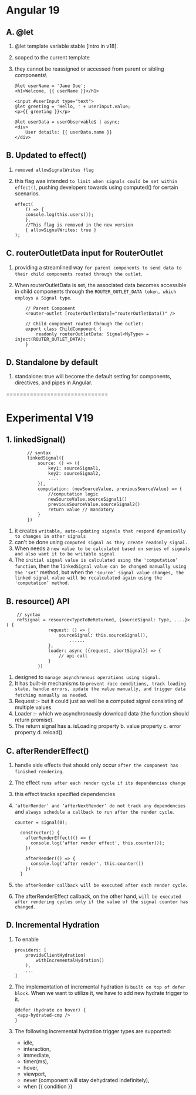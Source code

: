 # Angular 19

## A. @let

1.  @let template variable stable [intro in v18].
2.  scoped to the current template
3.  they cannot be reassigned or accessed from parent or sibling components\

        @let userName = 'Jane Doe';
        <h1>Welcome, {{ userName }}</h1>

        <input #userInput type="text">
        @let greeting = 'Hello, ' + userInput.value;
        <p>{{ greeting }}</p>

        @let userData = userObservable$ | async;
        <div>
        	User details: {{ userData.name }}
        </div>

## B. Updated to effect()

1.  `removed allowSignalWrites flag`
2.  this flag was intended `to limit when signals could be set within effect()`, pushing developers towards using computed() for certain scenarios.

        effect(
        	() => {
        	console.log(this.users());
        	},
        	//This flag is removed in the new version
        	{ allowSignalWrites: true }
        );

## C. routerOutletData input for RouterOutlet

1.  providing a streamlined way `for parent components to send data to their child components routed through the outlet`.
2.  When routerOutletData is set, the associated data becomes accessible in child components through the `ROUTER_OUTLET_DATA token, which employs a Signal type`.

        	// Parent Component
        	<router-outlet [routerOutletData]="routerOutletData()" />

        	// Child component routed through the outlet:
        	export class ChildComponent {
        		readonly routerOutletData: Signal<MyType> = inject(ROUTER_OUTLET_DATA);
        	}

## D. Standalone by default

1. standalone: true will become the default setting for components, directives, and pipes in Angular.

==============================

# Experimental V19

## 1. linkedSignal()

    		// syntax
    		linkedSignal({
    			source: () => ({
    				key1: sourceSignal1,
    				key2: sourceSignal2,
    				....
    			}),
    			computation: (newSourceValue, previousSourceValue) => {
    				//computation logic
    				newSourceValue.sourceSignal1()
    				previousSourceValue.sourceSignal2()
    				return value // mandatory
    			}
    		})

1. it creates `writable, auto-updating signals that respond dynamically to changes in other signals`
2. can't be done using `computed signal as they create readonly signal.`
3. When needs a `new value to be calculated based on series of signals and also want it to be writable signal`
4. The `initial signal value is calculated using the 'computation’ function`, then the `linkedSignal value can be changed manually using the 'set’` method, but when the `'source’ signal value changes, the linked signal value will be recalculated again using the 'computation’ method.`

## B. resource() API

    	// syntax
    	refSignal = resource<TypeToBeReturned, {sourceSignal: Type, ....}>( {
    				request: () => {
    					sourceSignal: this.sourceSignal(),
    						......
    				},
    				loader: async ({request, abortSignal}) => {
    					// api call
    				}
    			})

1.  designed to `manage asynchronous operations using signal.`
2.  It has built-in mechanisms to `prevent race conditions, track loading state, handle errors, update the value manually, and trigger data fetching manually as needed`.
3.  Request :- but it could just as well be a computed signal consisting of multiple values
4.  Loader :- which we asynchronously download data (the function should return promise).
5.  The return signal has
    a. isLoading property
    b. value property
    c. error property
    d. reload()

## C. afterRenderEffect()

1.  handle side effects that should only occur `after the component has finished rendering`.
2.  The effect `runs after each render cycle if its dependencies change`
3.  this effect tracks specified dependencies
4.  `‘afterRender’ and ‘afterNextRender’ do not track any dependencies` and `always schedule a callback to run after the render cycle`.

        counter = signal(0);

          constructor() {
        	afterRenderEffect(() => {
        	  console.log('after render effect', this.counter());
        	})

        	afterRender(() => {
        	  console.log('after render', this.counter())
        	})
          }

5.  `the afterRender callback will be executed after each render cycle`.
6.  The afterRenderEffect callback, on the other hand, `will be executed after rendering cycles only if the value of the signal counter has changed.`

## D. Incremental Hydration

1.  To enable

        providers: [
        	provideClientHydration(
        		withIncrementalHydration()
        	),
        	...
        ]

2.  The implementation of incremental hydration is `built on top of defer block`. When we want to utilize it, we have to add new hydrate trigger to it.

        @defer (hydrate on hover) {
         <app-hydrated-cmp />
        }

3.  The following incremental hydration trigger types are supported:
    - idle,
    - interaction,
    - immediate,
    - timer(ms),
    - hover,
    - viewport,
    - never (component will stay dehydrated indefinitely),
    - when {{ condition }}
